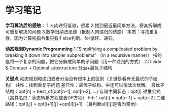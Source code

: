 # **学习笔记**
**学习算法后的感触：**
1.人肉递归低效，很累
2.找到最近最简单方法，将其拆解成可重复解决的问题
3.数学归纳法思维（抵制人肉递归的诱惑）
本质：寻找重复性，因为计算机指令集只有if else判断、for循环、递归。

**动态规划Dynamic Programming**
1.”Simplifying a complicated problem by breaking it down into simpler subproblems” （in a recursive manner）
指的是将一个复杂的问题，把它分解成简单的子问题（用一种递归的方式）
2.Divide & Conquer + Optimal substructure 
	分治+最优子结构

**关键点**
动态规划和递归或者分治没有根本上的区别（关键是看有无最优的子结构）
共性：找到重复子问题
差异性：最优子结构、中途可以淘汰次优解。
最优子结构：opt[n] = best_of(opt[n-1], opt[n-2], …)
存储中间状态：opt[i]
递推公式（美其名曰：状态转移方程或者DP方程）
	Fib：opt[i] = opt[n-1] + opt[n-2]
	二维路径：opt[i,j] = opt[i+1][j] +opt[i][j+1] （且判断a[i][j]是否为空地）
